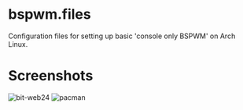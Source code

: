 # bspwm.files
Configuration files for setting up basic 'console only BSPWM' on Arch Linux.

# Screenshots
![bit-web24](https://user-images.githubusercontent.com/62652273/120913811-94a3a700-c6b7-11eb-9909-74e2001a93f5.png)
![pacman](https://user-images.githubusercontent.com/62652273/120913819-a422f000-c6b7-11eb-9651-4258e9860c9f.png)


